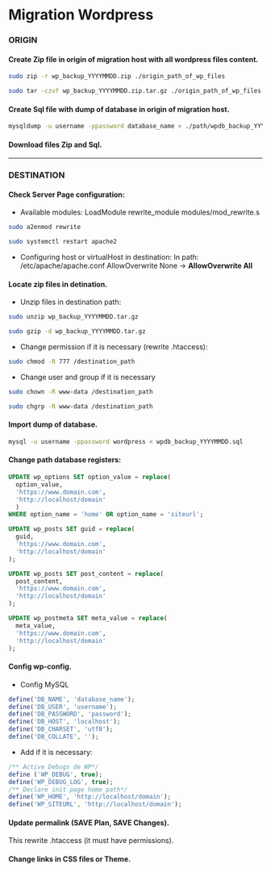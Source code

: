 # Migration Wordpress

### ORIGIN

#### Create Zip file in origin of migration host with all wordpress files content.
```bash
sudo zip -r wp_backup_YYYYMMDD.zip ./origin_path_of_wp_files
```
```bash
sudo tar -czvf wp_backup_YYYYMMDD.zip.tar.gz ./origin_path_of_wp_files
```
#### Create Sql file with dump of database in origin of migration host.
```bash
mysqldump -u username -ppassword database_name > ./path/wpdb_backup_YYYYMMDD.sql
```

#### Download files Zip and Sql.

---

### DESTINATION

#### Check Server Page configuration:
- Available modules:
 LoadModule rewrite_module modules/mod_rewrite.s
```bash
sudo a2enmod rewrite
```
```bash
sudo systemctl restart apache2
```
- Configuring host or virtualHost in destination:
In path: /etc/apache/apache.conf
AllowOverwrite None -> **AllowOverwrite All**

#### Locate zip files in detination.
- Unzip files in destination path:
```bash
sudo unzip wp_backup_YYYYMMDD.tar.gz
```
```bash
sudo gzip -d wp_backup_YYYYMMDD.tar.gz
```
- Change permission if it is necessary (rewrite .htaccess):
```bash
sudo chmod -R 777 /destination_path
```
- Change user and group if it is necessary
```bash
sudo chown -R www-data /destination_path
```
```bash
sudo chgrp -R www-data /destination_path
```

#### Import dump of database.
```bash
mysql -u username -ppassword wordpress < wpdb_backup_YYYYMMDD.sql
```

#### Change path database registers:
```sql
UPDATE wp_options SET option_value = replace(
  option_value,
  'https://www.domain.com',
  'http://localhost/domain'
  )
WHERE option_name = 'home' OR option_name = 'siteurl';

UPDATE wp_posts SET guid = replace(
  guid,
  'https://www.domain.com',
  'http://localhost/domain'
);

UPDATE wp_posts SET post_content = replace(
  post_content,
  'https://www.domain.com',
  'http://localhost/domain'
);

UPDATE wp_postmeta SET meta_value = replace(
  meta_value,
  'https://www.domain.com',
  'http://localhost/domain'
);
```

#### Config wp-config.
- Config MySQL
```php
define('DB_NAME', 'database_name');
define('DB_USER', 'username');
define('DB_PASSWORD', 'password');
define('DB_HOST', 'localhost');
define('DB_CHARSET', 'utf8');
define('DB_COLLATE', '');
```
- Add if it is necessary:
```php
/** Active Debugs de WP*/
define ('WP_DEBUG', true);
define('WP_DEBUG_LOG', true);
/** Declare init page home path*/
define('WP_HOME', 'http://localhost/domain');
define('WP_SITEURL', 'http://localhost/domain');
```

#### Update permalink (SAVE Plan, SAVE Changes).
This rewrite .htaccess (it must have permissions).

#### Change links in CSS files or Theme.